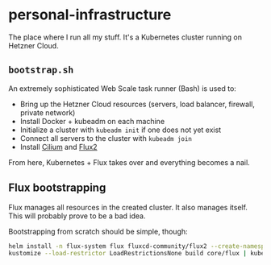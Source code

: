 # personal-infrastructure

The place where I run all my stuff. It's a Kubernetes cluster running on Hetzner Cloud.

## `bootstrap.sh`

An extremely sophisticated Web Scale task runner (Bash) is used to:

 * Bring up the Hetzner Cloud resources (servers, load balancer, firewall, private network)
 * Install Docker + kubeadm on each machine
 * Initialize a cluster with `kubeadm init` if one does not yet exist
 * Connect all servers to the cluster with `kubeadm join`
 * Install [Cilium](https://cilium.io/) and [Flux2](https://fluxcd.io)

From here, Kubernetes + Flux takes over and everything becomes a nail.

## Flux bootstrapping

Flux manages all resources in the created cluster. It also manages itself. This will probably prove to be a bad idea.

Bootstrapping from scratch should be simple, though:

```sh
helm install -n flux-system flux fluxcd-community/flux2 --create-namespace
kustomize --load-restrictor LoadRestrictionsNone build core/flux | kubectl apply -f-
```
